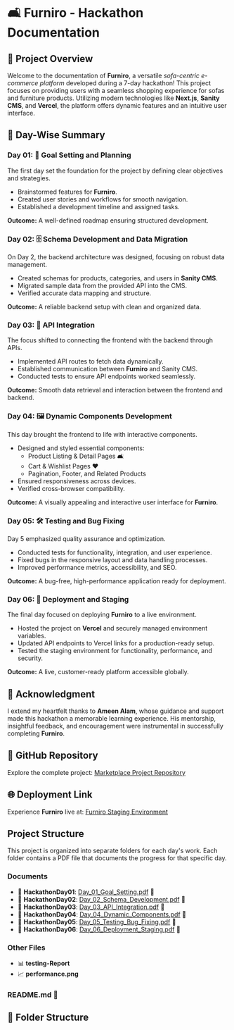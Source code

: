 <!DOCTYPE html>
<html lang="en">
<head>
  <meta charset="UTF-8">
  <meta name="viewport" content="width=device-width, initial-scale=1.0">
  <title>Furniro - Hackathon Documentation</title>
</head>
<body>
  <h1>🛋️ Furniro - Hackathon Documentation</h1>

  <h2>📖 Project Overview</h2>
  <p>
    Welcome to the documentation of <strong>Furniro</strong>, a versatile 
    <em>sofa-centric e-commerce platform</em> developed during a 7-day hackathon! 
    This project focuses on providing users with a seamless shopping experience for sofas and furniture products. 
    Utilizing modern technologies like <strong>Next.js</strong>, <strong>Sanity CMS</strong>, and <strong>Vercel</strong>, 
    the platform offers dynamic features and an intuitive user interface.
  </p>

  <h2>📅 Day-Wise Summary</h2>

  <h3>Day 01: 🎯 Goal Setting and Planning</h3>
  <p>The first day set the foundation for the project by defining clear objectives and strategies.</p>
  <ul>
    <li>Brainstormed features for <strong>Furniro</strong>.</li>
    <li>Created user stories and workflows for smooth navigation.</li>
    <li>Established a development timeline and assigned tasks.</li>
  </ul>
  <p><strong>Outcome:</strong> A well-defined roadmap ensuring structured development.</p>

  <h3>Day 02: 🗄️ Schema Development and Data Migration</h3>
  <p>On Day 2, the backend architecture was designed, focusing on robust data management.</p>
  <ul>
    <li>Created schemas for products, categories, and users in <strong>Sanity CMS</strong>.</li>
    <li>Migrated sample data from the provided API into the CMS.</li>
    <li>Verified accurate data mapping and structure.</li>
  </ul>
  <p><strong>Outcome:</strong> A reliable backend setup with clean and organized data.</p>

  <h3>Day 03: 🔗 API Integration</h3>
  <p>The focus shifted to connecting the frontend with the backend through APIs.</p>
  <ul>
    <li>Implemented API routes to fetch data dynamically.</li>
    <li>Established communication between <strong>Furniro</strong> and Sanity CMS.</li>
    <li>Conducted tests to ensure API endpoints worked seamlessly.</li>
  </ul>
  <p><strong>Outcome:</strong> Smooth data retrieval and interaction between the frontend and backend.</p>

  <h3>Day 04: 🖼️ Dynamic Components Development</h3>
  <p>This day brought the frontend to life with interactive components.</p>
  <ul>
    <li>Designed and styled essential components:
      <ul>
        <li>Product Listing & Detail Pages 🛋️</li>
        <li>Cart & Wishlist Pages ❤️</li>
        <li>Pagination, Footer, and Related Products</li>
      </ul>
    </li>
    <li>Ensured responsiveness across devices.</li>
    <li>Verified cross-browser compatibility.</li>
  </ul>
  <p><strong>Outcome:</strong> A visually appealing and interactive user interface for <strong>Furniro</strong>.</p>

  <h3>Day 05: 🛠️ Testing and Bug Fixing</h3>
  <p>Day 5 emphasized quality assurance and optimization.</p>
  <ul>
    <li>Conducted tests for functionality, integration, and user experience.</li>
    <li>Fixed bugs in the responsive layout and data handling processes.</li>
    <li>Improved performance metrics, accessibility, and SEO.</li>
  </ul>
  <p><strong>Outcome:</strong> A bug-free, high-performance application ready for deployment.</p>

  <h3>Day 06: 🚀 Deployment and Staging</h3>
  <p>The final day focused on deploying <strong>Furniro</strong> to a live environment.</p>
  <ul>
    <li>Hosted the project on <strong>Vercel</strong> and securely managed environment variables.</li>
    <li>Updated API endpoints to Vercel links for a production-ready setup.</li>
    <li>Tested the staging environment for functionality, performance, and security.</li>
  </ul>
  <p><strong>Outcome:</strong> A live, customer-ready platform accessible globally.</p>

  <h2>🙏 Acknowledgment</h2>
  <p>
    I extend my heartfelt thanks to <strong>Ameen Alam</strong>, whose guidance and support made this hackathon a memorable learning experience. 
    His mentorship, insightful feedback, and encouragement were instrumental in successfully completing <strong>Furniro</strong>.
  </p>

  <h2>📂 GitHub Repository</h2>
  <p>
    Explore the complete project:  
    <a href="https://github.com/KULSOOMadnan/UI-UX-hachaton" target="_blank">Marketplace Project Repository</a>
  </p>

  <h2>🌐 Deployment Link</h2>
  <p>
    Experience <strong>Furniro</strong> live at:  
    <a href="https://ui-ux-hachaton.vercel.app/" target="_blank">Furniro Staging Environment</a>
  </p>

  <h2>Project Structure</h2>
  <p>This project is organized into separate folders for each day's work. Each folder contains a PDF file that documents the progress for that specific day.</p>

  <h3>Documents</h3>
  <ul>
    <li>📁 <strong>HackathonDay01</strong>: <a href="#">Day_01_Goal_Setting.pdf</a> 📄</li>
    <li>📁 <strong>HackathonDay02</strong>: <a href="#">Day_02_Schema_Development.pdf</a> 📄</li>
    <li>📁 <strong>HackathonDay03</strong>: <a href="#">Day_03_API_Integration.pdf</a> 📄</li>
    <li>📁 <strong>HackathonDay04</strong>: <a href="#">Day_04_Dynamic_Components.pdf</a> 📄</li>
    <li>📁 <strong>HackathonDay05</strong>: <a href="#">Day_05_Testing_Bug_Fixing.pdf</a> 📄</li>
    <li>📁 <strong>HackathonDay06</strong>: <a href="#">Day_06_Deployment_Staging.pdf</a> 📄</li>
  </ul>

  <h3>Other Files</h3>
  <ul>
    <li>📊 <strong>testing-Report</strong></li>
    <li>📈 <strong>performance.png</strong></li>
  </ul>

  <h3>README.md 📑</h3>

  <h2>📁 Folder Structure</h2>
  <pre>
<!-- MarketPlace_Hacathon/
  |- Documents/
      |- day_01_goal_setting.md
      |- day_02_schema_development.md
      |- day_03_api_integration.md
      |- day_04_dynamic_components.md
      |- day_05_testing_bug_fixing.md
      |- day_06_deployment_staging.md
  |- testing-Report
     
  |- performance.png
     
  |- README.md -->
  </pre>

  <p><strong>Prepared by:</strong> Kulsoom</p>
  <p><strong>Hackathon Completion Date:</strong> 22 January 2025</p>
</body>
</html>
